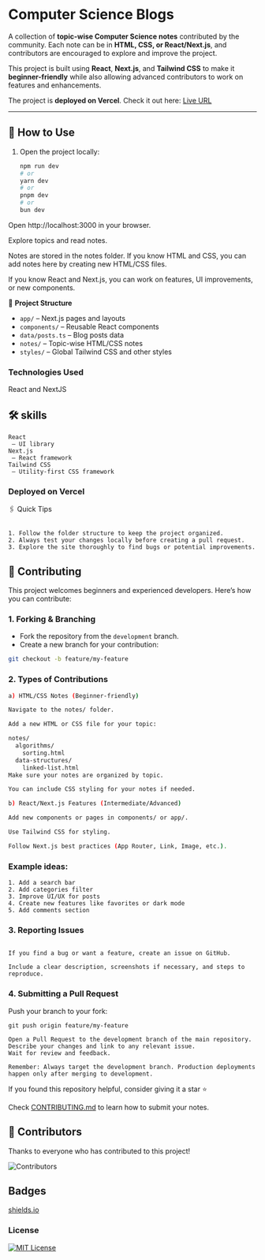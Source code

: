 
# Computer Science Blogs

A collection of **topic-wise Computer Science notes** contributed by the community. Each note can be in **HTML, CSS, or React/Next.js**, and contributors are encouraged to explore and improve the project.

This project is built using **React**, **Next.js**, and **Tailwind CSS** to make it **beginner-friendly** while also allowing advanced contributors to work on features and enhancements.

The project is **deployed on Vercel**. Check it out here: [Live URL](https://computer-science-blogs.vercel.app/)

---

## 📝 How to Use

1. Open the project locally:  
   ```bash
   npm run dev
   # or
   yarn dev
   # or
   pnpm dev
   # or
   bun dev

Open http://localhost:3000
 in your browser.

Explore topics and read notes.

Notes are stored in the notes folder. If you know HTML and CSS, you can add notes here by creating new HTML/CSS files.

If you know React and Next.js, you can work on features, UI improvements, or new components.


📌 **Project Structure**

- `app/` – Next.js pages and layouts
- `components/` – Reusable React components
- `data/posts.ts` – Blog posts data
- `notes/` – Topic-wise HTML/CSS notes
- `styles/` – Global Tailwind CSS and other styles




###  Technologies Used 
React and NextJS 

## 🛠 skills
```
React
 – UI library
Next.js
 – React framework
Tailwind CSS 
 – Utility-first CSS framework
```
### Deployed on Vercel

🖇️ Quick Tips

```Use Tailwind CSS classes for styling if you are working on React/Next.js features.

1. Follow the folder structure to keep the project organized.
2. Always test your changes locally before creating a pull request.
3. Explore the site thoroughly to find bugs or potential improvements.

```


## 🤝 Contributing

This project welcomes beginners and experienced developers. Here’s how you can contribute:

### 1. Forking & Branching
- Fork the repository from the `development` branch.  
- Create a new branch for your contribution:

```bash
git checkout -b feature/my-feature

```

### 2. Types of Contributions

```bash
a) HTML/CSS Notes (Beginner-friendly)

Navigate to the notes/ folder.

Add a new HTML or CSS file for your topic:

notes/
  algorithms/
    sorting.html
  data-structures/
    linked-list.html
Make sure your notes are organized by topic.

You can include CSS styling for your notes if needed.

b) React/Next.js Features (Intermediate/Advanced)

Add new components or pages in components/ or app/.

Use Tailwind CSS for styling.

Follow Next.js best practices (App Router, Link, Image, etc.).

```

### Example ideas:
```
1. Add a search bar
2. Add categories filter
3. Improve UI/UX for posts
4. Create new features like favorites or dark mode
5. Add comments section

```



### 3. Reporting Issues

```Explore the site.

If you find a bug or want a feature, create an issue on GitHub.

Include a clear description, screenshots if necessary, and steps to reproduce.
```

### 4. Submitting a Pull Request

Push your branch to your fork:
```
git push origin feature/my-feature

Open a Pull Request to the development branch of the main repository.
Describe your changes and link to any relevant issue.
Wait for review and feedback.

```

```
Remember: Always target the development branch. Production deployments happen only after merging to development.
```

If you found this repository helpful, consider giving it a star ⭐

Check [CONTRIBUTING.md](CONTRIBUTING.md) to learn how to submit your notes.




## 🙌 Contributors

Thanks to everyone who has contributed to this project!  

![Contributors](https://contrib.rocks/image?repo=Ritikverma323/computer-science-blogs)

## Badges

 [shields.io](https://shields.io/)

### License

[![MIT License](https://img.shields.io/badge/License-MIT-green.svg)](https://choosealicense.com/licenses/mit/)


